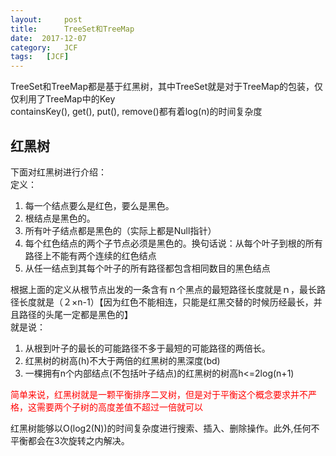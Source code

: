 ```yaml
---
layout:     post
title:      TreeSet和TreeMap
date:  2017-12-07
category:   JCF
tags:   [JCF]
---
```

TreeSet和TreeMap都是基于红黑树，其中TreeSet就是对于TreeMap的包装，仅仅利用了TreeMap中的Key      
containsKey(), get(), put(), remove()都有着log(n)的时间复杂度  
  
红黑树  
---

下面对红黑树进行介绍：  
定义：  
1. 每一个结点要么是红色，要么是黑色。
2. 根结点是黑色的。
3. 所有叶子结点都是黑色的（实际上都是Null指针）
4. 每个红色结点的两个子节点必须是黑色的。换句话说：从每个叶子到根的所有路径上不能有两个连续的红色结点
5. 从任一结点到其每个叶子的所有路径都包含相同数目的黑色结点
  
根据上面的定义从根节点出发的一条含有ｎ个黑点的最短路径长度就是ｎ，最长路径长度就是（２×n-1）【因为红色不能相连，只能是红黑交替的时候历经最长，并且路径的头尾一定都是黑色的】      
就是说：
1. 从根到叶子的最长的可能路径不多于最短的可能路径的两倍长。
2. 红黑树的树高(h)不大于两倍的红黑树的黑深度(bd)
3. 一棵拥有n个内部结点(不包括叶子结点)的红黑树的树高h<=2log(n+1)  
  
<font color=red>简单来说，红黑树就是一颗平衡排序二叉树，但是对于平衡这个概念要求并不严格，这需要两个子树的高度差值不超过一倍就可以</font>  
     
红黑树能够以O(log2(N))的时间复杂度进行搜索、插入、删除操作。此外,任何不平衡都会在3次旋转之内解决。